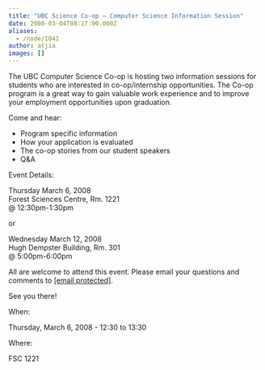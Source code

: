 ```yaml
---
title: "UBC Science Co-op – Computer Science Information Session"
date: 2008-03-04T08:17:00.000Z
aliases:
  - /node/1041
author: atjia
images: []
---
```


The UBC Computer Science Co-op is hosting two information sessions for students who are interested in co-op/internship opportunities. The Co-op program is a great way to gain valuable work experience and to improve your employment opportunities upon graduation.

Come and hear:

*   Program specific information
*   How your application is evaluated
*   The co-op stories from our student speakers
*   Q&A

Event Details:

Thursday March 6, 2008 \
Forest Sciences Centre, Rm. 1221 \
@ 12:30pm-1:30pm

or

Wednesday March 12, 2008 \
Hugh Dempster Building, Rm. 301 \
@ 5:00pm-6:00pm

All are welcome to attend this event. Please email your questions and comments to [\[email protected\]](/cdn-cgi/l/email-protection#5e3d2d3d31312e1e3d2d702b3c3d703d3f).

See you there!

When: 

Thursday, March 6, 2008 - 12:30 to 13:30

Where: 

FSC 1221
